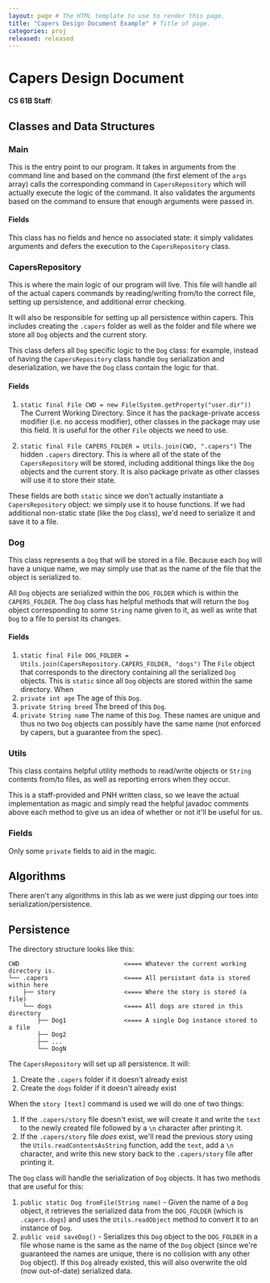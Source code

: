 ```yaml
---
layout: page # The HTML template to use to render this page.
title: "Capers Design Document Example" # Title of page.
categories: proj
released: released
---
```


# Capers Design Document

**CS 61B Staff**:

## Classes and Data Structures

### Main

This is the entry point to our program. It takes in arguments from the command
line and based on the command (the first element of the `args` array) calls the
corresponding command in `CapersRepository` which will actually execute the
logic of the command. It also validates the arguments based on the command to
ensure that enough arguments were passed in.

#### Fields

This class has no fields and hence no associated state: it simply validates
arguments and defers the execution to the `CapersRepository` class.

### CapersRepository

This is where the main logic of our program will live. This file will handle all
of the actual capers commands by reading/writing from/to the correct file,
setting up persistence, and additional error checking.

It will also be responsible for setting up all persistence within capers. This
includes creating the `.capers` folder as well as the folder and file where we
store all `Dog` objects and the current story.

This class defers all `Dog` specific logic to the `Dog` class: for example,
instead of having the `CapersRepository` class handle `Dog` serialization and
deserialization, we have the `Dog` class contain the logic for that.

#### Fields

1. `static final File CWD = new File(System.getProperty("user.dir"))`
    The Current Working Directory. Since it has the package-private access
    modifier (i.e. no access modifier), other classes in the package may use
    this field. It is useful for the other `File` objects we need to use.

2. `static final File CAPERS_FOLDER = Utils.join(CWD, ".capers")`
    The hidden `.capers` directory. This is where all of the state of the
    `CapersRepository` will be stored, including additional things like the
    `Dog` objects and the current story. It is also package private as other
    classes will use it to store their state.

These fields are both `static` since we don't actually instantiate a
`CapersRepository` object: we simply use it to house functions. If we had
additional non-static state (like the `Dog` class), we'd need to serialize it
and save it to a file.

### Dog

This class represents a `Dog` that will be stored in a file. Because each `Dog`
will have a unique name, we may simply use that as the name of the file that the
object is serialized to.

All `Dog` objects are serialized within the `DOG_FOLDER` which is within the
`CAPERS_FOLDER`. The `Dog` class has helpful methods that will return the `Dog`
object corresponding to some `String` name given to it, as well as write that
`Dog` to a file to persist its changes.

#### Fields

1. `static final File DOG_FOLDER = Utils.join(CapersRepository.CAPERS_FOLDER, "dogs")`
The `File` object that corresponds to the directory containing all the
serialized `Dog` objects. This is `static` since all `Dog` objects are stored
within the same directory. When 
2. `private int age`
The age of this `Dog`.
3. `private String breed`
The breed of this `Dog`.
4. `private String name`
The name of this `Dog`. These names are unique and thus no two `Dog` objects can
possibly have the same name (not enforced by capers, but a guarantee from the
spec).

### Utils

This class contains helpful utility methods to read/write objects or `String`
contents from/to files, as well as reporting errors when they occur. 

This is a staff-provided and PNH written class, so we leave the actual
implementation as magic and simply read the helpful javadoc comments above each
method to give us an idea of whether or not it'll be useful for us.

### Fields

Only some `private` fields to aid in the magic.

## Algorithms

There aren't any algorithms in this lab as we were just dipping our toes into
serialization/persistence.

## Persistence

The directory structure looks like this:


```
CWD                             <==== Whatever the current working directory is.
└── .capers                     <==== All persistant data is stored within here
    ├── story                   <==== Where the story is stored (a file)
    └── dogs                    <==== All dogs are stored in this directory
        ├── Dog1                <==== A single Dog instance stored to a file
        ├── Dog2
        ├── ...
        └── DogN
```

The `CapersRepository` will set up all persistence. It will: 

1. Create the `.capers` folder if it doesn't already exist
2. Create the `dogs` folder if it doesn't already exist

When the `story [text]` command is used we will do one of two things:

1. If the `.capers/story` file doesn't exist, we will create it and write the
   `text` to the newly created file followed by a `\n` character after
   printing it.
2. If the `.capers/story` file _does_ exist, we'll read the previous story using
   the `Utils.readContentsAsString` function, add the `text`, add a `\n`
   character, and write this new story back to the `.capers/story` file after
   printing it.

The `Dog` class will handle the serialization of `Dog` objects. It has two
methods that are useful for this:

1. `public static Dog fromFile(String name)` - Given the name of a `Dog` object,
   it retrieves the serialized data from the `DOG_FOLDER` (which is
   `.capers.dogs`) and uses the `Utils.readObject` method to convert it to an
   instance of `Dog`.
2. `public void saveDog()` - Serializes this `Dog` object to the `DOG_FOLDER` in
   a file whose name is the same as the name of the `Dog` object (since we're
   guaranteed the names are unique, there is no collision with any other `Dog`
   object). If this `Dog` already existed, this will also overwrite the old
   (now out-of-date) serialized data.
